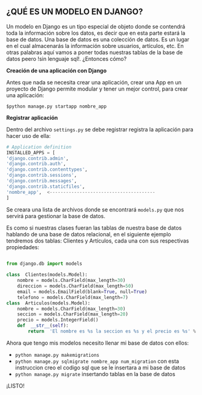 ## **¿QUÉ ES UN MODELO EN DJANGO?**
Un modelo en Django es un tipo especial de objeto donde se contendrá toda la información sobre los datos, es decir que en esta parte estará la base de datos. Una base de datos es una colección de datos. Es un lugar en el cual almacenarás la información sobre usuarios, artículos, etc. 
En otras palabras aquí vamos a poner todas nuestras tablas de la base de datos peero !sin lenguaje sql!. ¿Entonces cómo?

**Creación de una aplicación con Django**

Antes que nada se necesita crear una aplicación, crear una App en un proyecto de Django permite  modular y tener un mejor control, para crear una aplicación:

    $python manage.py startapp nombre_app

**Registrar aplicación**

Dentro del archivo `settings.py` se debe registrar registra la aplicación para hacer uso de ella:
```python
# Application definition
INSTALLED_APPS = [
'django.contrib.admin',
'django.contrib.auth',
'django.contrib.contenttypes',
'django.contrib.sessions',
'django.contrib.messages',
'django.contrib.staticfiles',
'nombre_app',  <---------------------------------------
]
```
Se creara una lista de archivos donde se encontrará `models.py`
que nos servirá para gestionar la base de datos.

Es como si nuestras clases fueran las tablas de nuestra base de datos hablando de una base de datos relacional, en el siguiente ejemplo tendremos dos tablas: Clientes y Artículos, cada una con sus respectivas propiedades:
```python

from django.db import models
		
class  Clientes(models.Model):
	nombre = models.CharField(max_length=30)
	direccion = models.CharField(max_length=50)
	email = models.EmailField(blank=True, null=True)
	telefono = models.CharField(max_length=7)
class  Articulos(models.Model):
	nombre = models.CharField(max_length=30)
	seccion = models.CharField(max_length=20)
	precio = models.IntegerField()
	def  __str__(self):
		return  'El nombre es %s la seccion es %s y el precio es %s' % (self.nombre, self.seccion, self.precio)

```
Ahora que tengo mis modelos necesito llenar mi base de datos con ellos:
* `python manage.py makemigrations`
* `python manage.py sqlmigrate nombre_app num_migration` con esta instruccion creo el codigo sql que se le insertara a mi base de datos
* `python manage.py migrate` insertando tablas en la base de datos

¡LISTO!
